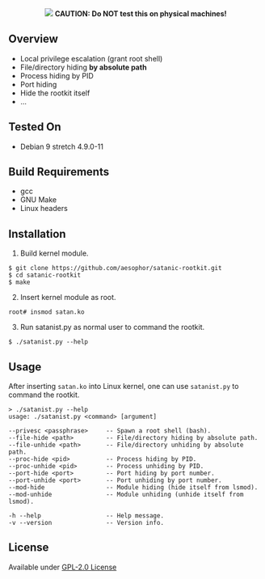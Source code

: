 <div align="center">
  <img src="https://github.com/aesophor/satanic-rootkit/blob/master/.meta/banner.png">
  <b>CAUTION: Do NOT test this on physical machines!</b>
</div>

## Overview
* Local privilege escalation (grant root shell)
* File/directory hiding **by absolute path**
* Process hiding by PID
* Port hiding
* Hide the rootkit itself
* ...

## Tested On
* Debian 9 stretch 4.9.0-11

## Build Requirements
* gcc
* GNU Make
* Linux headers

## Installation
1. Build kernel module.
```
$ git clone https://github.com/aesophor/satanic-rootkit.git
$ cd satanic-rootkit
$ make
```

2. Insert kernel module as root.
```
root# insmod satan.ko
```

3. Run satanist.py as normal user to command the rootkit.
```
$ ./satanist.py --help
```

## Usage
After inserting `satan.ko` into Linux kernel, one can use `satanist.py` to command the rootkit.
```
> ./satanist.py --help                 
usage: ./satanist.py <command> [argument]

--privesc <passphrase>     -- Spawn a root shell (bash).
--file-hide <path>         -- File/directory hiding by absolute path.
--file-unhide <path>       -- File/directory unhiding by absolute path.
--proc-hide <pid>          -- Process hiding by PID.
--proc-unhide <pid>        -- Process unhiding by PID.
--port-hide <port>         -- Port hiding by port number.
--port-unhide <port>       -- Port unhiding by port number.
--mod-hide                 -- Module hiding (hide itself from lsmod).
--mod-unhide               -- Module unhiding (unhide itself from lsmod).

-h --help                  -- Help message.
-v --version               -- Version info.
```

## License
Available under [GPL-2.0 License](https://github.com/aesophor/satanic-rootkit/blob/master/LICENSE)
